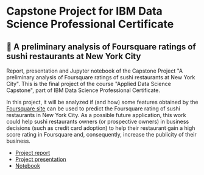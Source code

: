 # Capstone Project for IBM Data Science Professional Certificate
## 🍣 A preliminary analysis of Foursquare ratings of sushi restaurants at New York City

Report, presentation and Jupyter notebook of the Capstone Project "A preliminary analysis of Foursquare ratings of sushi restaurants at New York City". This is the final project of the course "Applied Data Science Capstone", part of IBM Data Science Professional Certificate.

In this project, it will be analyzed if (and how) some features obtained by the [Foursquare site](https://foursquare.com/) can be used to predict the Foursquare rating of sushi restaurants in New York City. As a possible future application, this work could help sushi restaurants owners (or prospective owners) in business decisions (such as credit card adoption) to help their restaurant gain a high score rating in Foursquare and, consequently, increase the publicity of their business.

- [Project report](https://github.com/htadashi/Coursera_Capstone/blob/master/Coursera_Capstone_Project_Report.pdf)
- [Project presentation](https://github.com/htadashi/Coursera_Capstone/blob/master/Coursera_Capstone_Project_Presentation.pdf)
- [Notebook](https://github.com/htadashi/Coursera_Capstone/blob/master/capstone_project.ipynb)
